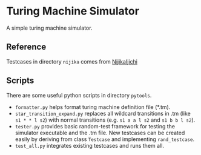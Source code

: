 # Turing Machine Simulator

A simple turing machine simulator.

## Reference
Testcases in directory `nijika` comes from [NijikaIjichi](https://github.com/NijikaIjichi/FLA-Testcases)

## Scripts
There are some useful python scripts in directory `pytools`.
+ `formatter.py` helps format turing machine definition file (*.tm).
+ `star_transition_expand.py` replaces all wildcard transitions in .tm (like `s1 * * l s2`) with normal transitions (e.g. `s1 a a l s2` and `s1 b b l s2`).
+ `tester.py` provides basic random-test framework for testing the simulator executable and the .tm file. New testcases can be created easily by deriving from class `Testcase` and implementing `rand_testcase`.
+ `test_all.py` integrates existing testcases and runs them all.
